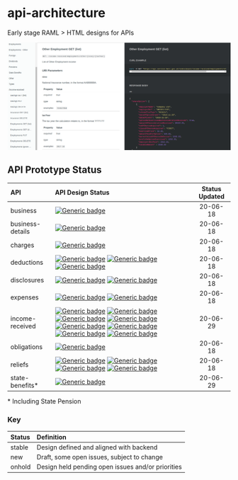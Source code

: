 
# api-architecture

Early stage RAML > HTML designs for APIs

![image](api-doc-example.png)

## API Prototype Status

| API              | API Design Status | Status Updated |
|:------------------|:-----------------|:------------:|
| business         |  [![Generic badge](https://img.shields.io/badge/property-stable-green.svg)](https://github.com/hmrc/api-architecture/)   | 20-06-18 |
| business-details |  [![Generic badge](https://img.shields.io/badge/business-stable-green.svg)](https://github.com/hmrc/api-architecture/)   | 20-06-18 |
| charges          |  [![Generic badge](https://img.shields.io/badge/pensions-new-blue.svg)](https://github.com/hmrc/api-architecture/)       | 20-06-18 |
| deductions       |  [![Generic badge](https://img.shields.io/badge/cis-stable-green.svg)](https://github.com/hmrc/api-architecture/) [![Generic badge](https://img.shields.io/badge/studentloans-onhold-yellow.svg)](https://github.com/hmrc/api-architecture/)      [![Generic badge](https://img.shields.io/badge/other-stable-green.svg)](https://github.com/hmrc/api-architecture/) | 20-06-18 |    
| disclosures      |  [![Generic badge](https://img.shields.io/badge/taxavoidance-onhold-yellow.svg)](https://github.com/hmrc/api-architecture/)   [![Generic badge](https://img.shields.io/badge/class2nics-onhold-yellow.svg)](https://github.com/hmrc/api-architecture/)   | 20-06-18 |    
| expenses         |  [![Generic badge](https://img.shields.io/badge/other-stable-green.svg)](https://github.com/hmrc/api-architecture/)  [![Generic badge](https://img.shields.io/badge/employments-new-blue.svg)](https://github.com/hmrc/api-architecture/)      | 20-06-18 |    
| income-received  |  [![Generic badge](https://img.shields.io/badge/insurance-stable-green.svg)](https://github.com/hmrc/api-architecture/) [![Generic badge](https://img.shields.io/badge/savings-stable-green.svg)](https://github.com/hmrc/api-architecture/) [![Generic badge](https://img.shields.io/badge/employmentsother-stable-green.svg)](https://github.com/hmrc/api-architecture/)  [![Generic badge](https://img.shields.io/badge/employments-new-blue.svg)](https://github.com/hmrc/api-architecture/) [![Generic badge](https://img.shields.io/badge/foreign-stable-green.svg)](https://github.com/hmrc/api-architecture/) [![Generic badge](https://img.shields.io/badge/dividends-stable-green.svg)](https://github.com/hmrc/api-architecture/)  [![Generic badge](https://img.shields.io/badge/pensions-stable-green.svg)](https://github.com/hmrc/api-architecture/)   [![Generic badge](https://img.shields.io/badge/other-stable-green.svg)](https://github.com/hmrc/api-architecture/)      | 20-06-29 |
| obligations      |  [![Generic badge](https://img.shields.io/badge/property-stable-green.svg)](https://github.com/hmrc/api-architecture/)   | 20-06-18 |            
| reliefs          |  [![Generic badge](https://img.shields.io/badge/investment-stable-green.svg)](https://github.com/hmrc/api-architecture/) [![Generic badge](https://img.shields.io/badge/other-stable-green.svg)](https://github.com/hmrc/api-architecture/) [![Generic badge](https://img.shields.io/badge/foreign-stable-green.svg)](https://github.com/hmrc/api-architecture/) [![Generic badge](https://img.shields.io/badge/pensions-new-blue.svg)](https://github.com/hmrc/api-architecture/)     | 20-06-18 |
| state-benefits*  |  [![Generic badge](https://img.shields.io/badge/benefits-new-blue.svg)](https://github.com/hmrc/api-architecture/) | 20-06-29 |

\* Including State Pension

### Key

| Status   | Definition     |
|:------|:---------------|
| stable  | Design defined and aligned with backend |    
| new     | Draft, some open issues, subject to change |    
| onhold  | Design held pending open issues and/or priorities   |    
